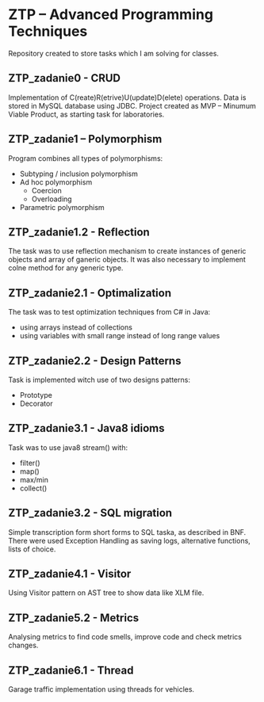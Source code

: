 # ZTP – Advanced Programming Techniques
Repository created to store tasks which I am solving for classes.


## ZTP_zadanie0 - CRUD
Implementation of C(reate)R(etrive)U(update)D(elete) operations. Data is stored in MySQL database using JDBC.
Project created as MVP – Minumum Viable Product, as starting task for laboratories.


## ZTP_zadanie1 – Polymorphism
Program combines all types of polymorphisms:
- Subtyping / inclusion polymorphism
- Ad hoc polymorphism
	- Coercion
	- Overloading
- Parametric polymorphism


## ZTP_zadanie1.2 - Reflection
The task was to use reflection mechanism to create instances of generic objects and array of ganeric objects. It was also necessary to implement colne method for any generic type.


## ZTP_zadanie2.1 - Optimalization
The task was to test optimization techniques from C# in Java: 
  - using arrays instead of collections
  - using variables with small range instead of long range values


## ZTP_zadanie2.2 - Design Patterns
Task is implemented witch use of two designs patterns:
  - Prototype
  - Decorator
  
  
## ZTP_zadanie3.1 - Java8 idioms
Task was to use java8 stream() with:
  - filter()
  - map()
  - max/min
  - collect()
  
  
  ## ZTP_zadanie3.2 - SQL migration
Simple transcription form short forms to SQL taska, as described in BNF.
There were used Exception Handling as saving logs, alternative functions, lists of choice.


  ## ZTP_zadanie4.1 - Visitor
Using Visitor pattern on AST tree to show data like XLM file.


  ## ZTP_zadanie5.2 - Metrics
Analysing metrics to find code smells, improve code and check metrics changes.


  ## ZTP_zadanie6.1 - Thread
Garage traffic implementation using threads for vehicles.



